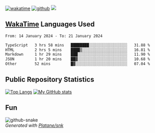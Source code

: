 [![wakatime](https://wakatime.com/badge/user/82c377cd-a54c-404c-b7df-177b313ca539.svg)](https://wakatime.com/@82c377cd-a54c-404c-b7df-177b313ca539)
[![github](https://img.shields.io/github/followers/xinthose?logo=github&style=plastic)](https://github.com/alanhamlett?tab=followers)
![](https://komarev.com/ghpvc/?username=xinthose)


## [WakaTime](https://wakatime.com/) Languages Used
<!--START_SECTION:waka-->

```txt
From: 14 January 2024 - To: 21 January 2024

TypeScript   3 hrs 58 mins   ████████░░░░░░░░░░░░░░░░░   31.88 %
HTML         2 hrs 5 mins    ████▒░░░░░░░░░░░░░░░░░░░░   16.81 %
Markdown     1 hr 29 mins    ███░░░░░░░░░░░░░░░░░░░░░░   11.90 %
JSON         1 hr 20 mins    ██▓░░░░░░░░░░░░░░░░░░░░░░   10.68 %
Other        52 mins         █▓░░░░░░░░░░░░░░░░░░░░░░░   07.04 %
```

<!--END_SECTION:waka-->

## Public Repository Statistics 

[![Top Langs](https://github-readme-stats.vercel.app/api/top-langs/?username=xinthose)](https://github.com/anuraghazra/github-readme-stats)
[![My GitHub stats](https://github-readme-stats.vercel.app/api?username=xinthose&show_icons=true)](https://github.com/anuraghazra/github-readme-stats)

## Fun

<picture>
  <source media="(prefers-color-scheme: dark)" srcset="https://raw.githubusercontent.com/xinthose/xinthose/output/github-contribution-grid-snake-dark.svg" />
  <source media="(prefers-color-scheme: light)" srcset="https://raw.githubusercontent.com/xinthose/xinthose/output/github-contribution-grid-snake.svg" />
  <img alt="github-snake" src="github-snake.svg" />
</picture>
<br />
<em>
  Generated with
  <a href="https://github.com/Platane/snk">
    Platane/snk
  <a/>
</em>
